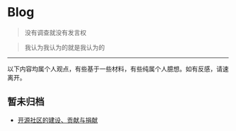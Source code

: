 # Blog

> 没有调查就没有发言权

> 我认为我认为的就是我认为的

***

以下内容均属个人观点，有些基于一些材料，有些纯属个人臆想。如有反感，请速离开。

## 暂未归档

* [开源社区的建设、贡献与捐献](./pigeonhole/donate.md)
